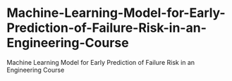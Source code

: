 # Machine-Learning-Model-for-Early-Prediction-of-Failure-Risk-in-an-Engineering-Course
Machine Learning Model for Early Prediction of Failure Risk in an Engineering Course
